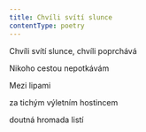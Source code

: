 ```yaml
---
title: Chvíli svítí slunce
contentType: poetry
---
```


<section>

Chvíli svítí slunce, chvíli poprchává

Nikoho cestou nepotkávám

Mezi lipami

za tichým výletním hostincem

doutná hromada listí

</section>
